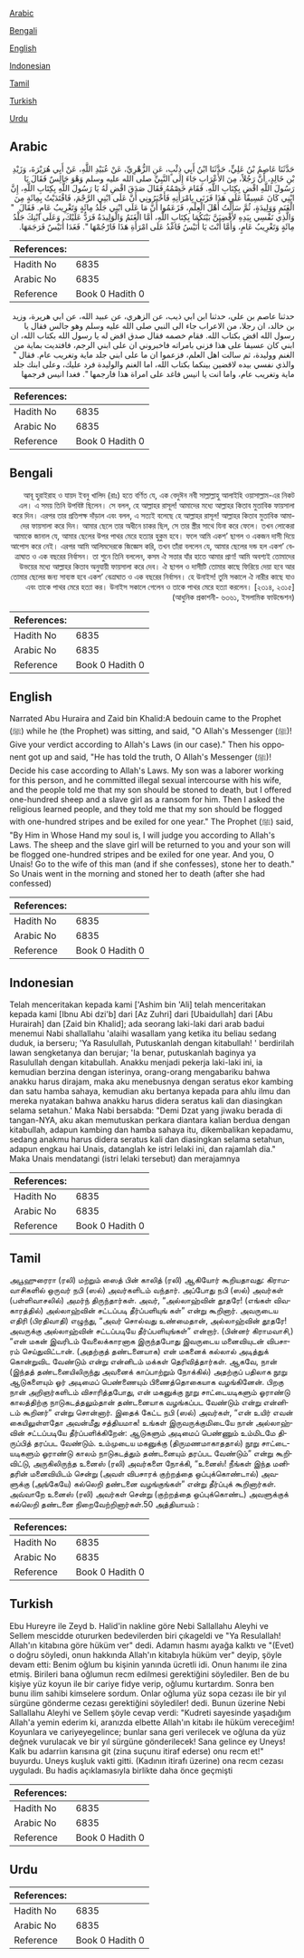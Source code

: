 [Arabic](#arabic)

[Bengali](#bengali)

[English](#english)

[Indonesian](#indonesian)

[Tamil](#tamil)

[Turkish](#turkish)

[Urdu](#urdu)

## Arabic


<div dir="rtl" lang="ar" style={{fontSize:'larger',backgroundColor:'#f8f9fa',padding:20}}>
حَدَّثَنَا عَاصِمُ بْنُ عَلِيٍّ، حَدَّثَنَا ابْنُ أَبِي ذِئْبٍ، عَنِ الزُّهْرِيِّ، عَنْ عُبَيْدِ اللَّهِ، عَنْ أَبِي هُرَيْرَةَ، وَزَيْدِ بْنِ خَالِدٍ، أَنَّ رَجُلاً، مِنَ الأَعْرَابِ جَاءَ إِلَى النَّبِيِّ صلى الله عليه وسلم وَهْوَ جَالِسٌ فَقَالَ يَا رَسُولَ اللَّهِ اقْضِ بِكِتَابِ اللَّهِ‏.‏ فَقَامَ خَصْمُهُ فَقَالَ صَدَقَ اقْضِ لَهُ يَا رَسُولَ اللَّهِ بِكِتَابِ اللَّهِ، إِنَّ ابْنِي كَانَ عَسِيفًا عَلَى هَذَا فَزَنَى بِامْرَأَتِهِ فَأَخْبَرُونِي أَنَّ عَلَى ابْنِي الرَّجْمَ، فَافْتَدَيْتُ بِمِائَةٍ مِنَ الْغَنَمِ وَوَلِيدَةٍ، ثُمَّ سَأَلْتُ أَهْلَ الْعِلْمِ، فَزَعَمُوا أَنَّ مَا عَلَى ابْنِي جَلْدُ مِائَةٍ وَتَغْرِيبُ عَامٍ‏.‏ فَقَالَ ‏ "‏ وَالَّذِي نَفْسِي بِيَدِهِ لأَقْضِيَنَّ بَيْنَكُمَا بِكِتَابِ اللَّهِ، أَمَّا الْغَنَمُ وَالْوَلِيدَةُ فَرَدٌّ عَلَيْكَ، وَعَلَى ابْنِكَ جَلْدُ مِائَةٍ وَتَغْرِيبُ عَامٍ، وَأَمَّا أَنْتَ يَا أُنَيْسُ فَاغْدُ عَلَى امْرَأَةِ هَذَا فَارْجُمْهَا ‏"‏‏.‏ فَغَدَا أُنَيْسٌ فَرَجَمَهَا‏.‏
</div>
<div style={{backgroundColor:'#f8f9fa',padding:20, marginBottom: 10}}><table> <thead> <tr> <th>References:</th> <th></th> </tr> </thead> <tbody><tr><td>Hadith No</td><td>6835</td></tr><tr><td>Arabic No</td><td>6835</td></tr><tr><td>Reference</td><td>Book 0 Hadith 0</td></tr></tbody></table></div>


<div dir="rtl" lang="ar" style={{fontSize:'larger',backgroundColor:'#f8f9fa',padding:20}}>
حدثنا عاصم بن علي، حدثنا ابن ابي ذيب، عن الزهري، عن عبيد الله، عن ابي هريرة، وزيد بن خالد، ان رجلا، من الاعراب جاء الى النبي صلى الله عليه وسلم وهو جالس فقال يا رسول الله اقض بكتاب الله. فقام خصمه فقال صدق اقض له يا رسول الله بكتاب الله، ان ابني كان عسيفا على هذا فزنى بامراته فاخبروني ان على ابني الرجم، فافتديت بماية من الغنم ووليدة، ثم سالت اهل العلم، فزعموا ان ما على ابني جلد ماية وتغريب عام. فقال " والذي نفسي بيده لاقضين بينكما بكتاب الله، اما الغنم والوليدة فرد عليك، وعلى ابنك جلد ماية وتغريب عام، واما انت يا انيس فاغد على امراة هذا فارجمها ". فغدا انيس فرجمها
</div>
<div style={{backgroundColor:'#f8f9fa',padding:20, marginBottom: 10}}><table> <thead> <tr> <th>References:</th> <th></th> </tr> </thead> <tbody><tr><td>Hadith No</td><td>6835</td></tr><tr><td>Arabic No</td><td>6835</td></tr><tr><td>Reference</td><td>Book 0 Hadith 0</td></tr></tbody></table></div>

## Bengali


<div dir="rtl" lang="bn" style={{fontSize:'larger',backgroundColor:'#f8f9fa',padding:20}}>
আবূ হুরাইরাহ ও যায়দ ইবনু খালিদ (রাঃ) হতে বর্ণিত যে, এক বেদুঈন নবী সাল্লাল্লাহু আলাইহি ওয়াসাল্লাম-এর নিকট এল। এ সময় তিনি উপবিষ্ট ছিলেন। সে বলল, হে আল্লাহর রাসূল! আমাদের মধ্যে আল্লাহর কিতাব মুতাবিক ফায়সালা করে দিন। এরপর তার প্রতিপক্ষ দাঁড়াল এবং বলল, এ সত্যই বলেছে হে আল্লাহর রাসূল! আল্লাহর কিতাব মুতাবিক আমাদের ফায়সালা করে দিন। আমার ছেলে তার অধীনে চাকর ছিল, সে তার স্ত্রীর সাথে যিনা করে ফেলে। তখন লোকেরা আমাকে জানাল যে, আমার ছেলের উপর পাথর মেরে হত্যার হুকুম হবে। ফলে আমি একশ’ ছাগল ও একজন দাসী দিয়ে আপোস করে নেই। এরপর আমি আলিমদেরকে জিজ্ঞেস করি, তখন তাঁরা বললেন যে, আমার ছেলের দন্ড হল একশ’ বেত্রাঘাত ও এক বছরের নির্বাসন। তা শুনে তিনি বললেন, কসম ঐ সত্তার যাঁর হাতে আমার প্রাণ! আমি অবশ্যই তোমাদের উভয়ের মধ্যে আল্লাহর কিতাব অনুযায়ী ফায়সালা করে দেব। ঐ ছাগল ও দাসীটি তোমার কাছে ফিরিয়ে দেয়া হবে আর তোমার ছেলের জন্য সাব্যস্ত হবে একশ’ বেত্রাঘাত ও এক বছরের নির্বাসন। হে উনাইস! তুমি সকালে ঐ নারীর কাছে যাও এবং তাকে পাথর মেরে হত্যা কর। উনাইস সকালে গেলেন ও তাকে পাথর মেরে হত্যা করলেন। [২৩১৪, ২৩১৫] (আধুনিক প্রকাশনী- ৬৩৬১, ইসলামিক ফাউন্ডেশন)
</div>
<div style={{backgroundColor:'#f8f9fa',padding:20, marginBottom: 10}}><table> <thead> <tr> <th>References:</th> <th></th> </tr> </thead> <tbody><tr><td>Hadith No</td><td>6835</td></tr><tr><td>Arabic No</td><td>6835</td></tr><tr><td>Reference</td><td>Book 0 Hadith 0</td></tr></tbody></table></div>

## English


<div dir="ltr" lang="en" style={{fontSize:'larger',backgroundColor:'#f8f9fa',padding:20}}>
Narrated Abu Huraira and Zaid bin Khalid:A bedouin came to the Prophet (ﷺ) while he (the Prophet) was sitting, and said, "O Allah's Messenger (ﷺ)! Give your verdict according to Allah's Laws (in our case)." Then his opponent got up and said, "He has told the truth, O Allah's Messenger (ﷺ)! Decide his case according to Allah's Laws. My son was a laborer working for this person, and he committed illegal sexual intercourse with his wife, and the people told me that my son should be stoned to death, but I offered one-hundred sheep and a slave girl as a ransom for him. Then I asked the religious learned people, and they told me that my son should be flogged with one-hundred stripes and be exiled for one year." The Prophet (ﷺ) said, "By Him in Whose Hand my soul is, I will judge you according to Allah's Laws. The sheep and the slave girl will be returned to you and your son will be flogged one-hundred stripes and be exiled for one year. And you, O Unais! Go to the wife of this man (and if she confesses), stone her to death." So Unais went in the morning and stoned her to death (after she had confessed)
</div>
<div style={{backgroundColor:'#f8f9fa',padding:20, marginBottom: 10}}><table> <thead> <tr> <th>References:</th> <th></th> </tr> </thead> <tbody><tr><td>Hadith No</td><td>6835</td></tr><tr><td>Arabic No</td><td>6835</td></tr><tr><td>Reference</td><td>Book 0 Hadith 0</td></tr></tbody></table></div>

## Indonesian


<div dir="ltr" lang="id" style={{fontSize:'larger',backgroundColor:'#f8f9fa',padding:20}}>
Telah menceritakan kepada kami ['Ashim bin 'Ali] telah menceritakan kepada kami [Ibnu Abi dzi'b] dari [Az Zuhri] dari [Ubaidullah] dari [Abu Hurairah] dan [Zaid bin Khalid]; ada seorang laki-laki dari arab badui menemui Nabi shallallahu 'alaihi wasallam yang ketika itu beliau sedang duduk, ia berseru; 'Ya Rasulullah, Putuskanlah dengan kitabullah! ' berdirilah lawan sengketanya dan berujar; 'Ia benar, putuskanlah baginya ya Rasulullah dengan kitabullah. Anakku menjadi pekerja laki-laki ini, ia kemudian berzina dengan isterinya, orang-orang mengabariku bahwa anakku harus dirajam, maka aku menebusnya dengan seratus ekor kambing dan satu hamba sahaya, kemudian aku bertanya kepada para ahlu ilmu dan mereka nyatakan bahwa anakku harus didera seratus kali dan diasingkan selama setahun.' Maka Nabi bersabda: "Demi Dzat yang jiwaku berada di tangan-NYA, aku akan memutuskan perkara diantara kalian berdua dengan kitabullah, adapun kambing dan hamba sahaya itu, dikembalikan kepadamu, sedang anakmu harus didera seratus kali dan diasingkan selama setahun, adapun engkau hai Unais, datanglah ke istri lelaki ini, dan rajamlah dia." Maka Unais mendatangi (istri lelaki tersebut) dan merajamnya
</div>
<div style={{backgroundColor:'#f8f9fa',padding:20, marginBottom: 10}}><table> <thead> <tr> <th>References:</th> <th></th> </tr> </thead> <tbody><tr><td>Hadith No</td><td>6835</td></tr><tr><td>Arabic No</td><td>6835</td></tr><tr><td>Reference</td><td>Book 0 Hadith 0</td></tr></tbody></table></div>

## Tamil


<div dir="ltr" lang="ta" style={{fontSize:'larger',backgroundColor:'#f8f9fa',padding:20}}>
அபூஹுரைரா (ரலி) மற்றும் ஸைத் பின் காலித் (ரலி) ஆகியோர் கூறியதாவது: கிராமவாசிகளில் ஒருவர் நபி (ஸல்) அவர்களிடம் வந்தார். அப்போது நபி (ஸல்) அவர்கள் (பள்ளிவாசலில்) அமர்ந் திருந்தார்கள். அவர், “அல்லாஹ்வின் தூதரே! (எங்கள் விவகாரத்தில்) அல்லாஹ்வின் சட்டப்படி தீர்ப்பளியுங் கள்” என்று கூறினார். அவருடைய எதிரி (பிரதிவாதி) எழுந்து, “அவர் சொல்வது உண்மைதான், அல்லாஹ்வின் தூதரே! அவருக்கு அல்லாஹ்வின் சட்டப்படியே தீர்ப்பளியுங்கள்” என்றார். (பின்னர் கிராமவாசி,) “என் மகன் இவரிடம் வேலைக்காரனாக இருந்தபோது இவருடைய மனைவியுடன் விபசாரம் செய்துவிட்டான். (அதற்குத் தண்டனையாக) என் மகனைக் கல்லால் அடித்துக் கொன்றுவிட வேண்டும் என்று என்னிடம் மக்கள் தெரிவித்தார்கள். ஆகவே, நான் (இந்தத் தண்டனையிலிருந்து அவனைக் காப்பாற்றும் நோக்கில்) அதற்குப் பதிலாக நூறு ஆடுகளையும் ஓர் அடிமைப் பெண்ணையும் பிணைத்தொகையாக வழங்கினேன். பிறகு நான் அறிஞர்களிடம் விசாரித்தபோது, என் மகனுக்கு நூறு சாட்டையடிகளும் ஓராண்டு காலத்திற்கு நாடுகடத்தலும்தான் தண்டனையாக வழங்கப்பட வேண்டும் என்று என்னிடம் கூறினர்” என்று சொன்னார். இதைக் கேட்ட நபி (ஸல்) அவர்கள், “என் உயிர் எவன் கையிலுள்ளதோ அவன்மீது சத்தியமாக! உங்கள் இருவருக்குமிடையே நான் அல்லாஹ்வின் சட்டப்படியே தீர்ப்பளிக்கிறேன்: ஆடுகளும் அடிமைப் பெண்ணும் உம்மிடமே திருப்பித் தரப்பட வேண்டும். உம்முடைய மகனுக்கு (திருமணமாகாததால்) நூறு சாட்டையடிகளும் ஓராண்டு காலம் நாடுகடத்தும் தண்டனையும் தரப்பட வேண்டும்” என்று கூறிவிட்டு, அருகிலிருந்த உனைஸ் (ரலி) அவர்களை நோக்கி, “உனைஸ்! நீங்கள் இந்த மனிதரின் மனைவியிடம் சென்று (அவள் விபசாரக் குற்றத்தை ஒப்புக்கொண்டால்) அவளுக்கு (அங்கேயே) கல்லெறி தண்டனை வழங்குங்கள்” என்று தீர்ப்புக் கூறினார்கள். அவ்வாறே உனைஸ் (ரலி) அவர்கள் சென்று (குற்றத்தை ஒப்புக்கொண்ட) அவளுக்குக் கல்லெறி தண்டனை நிறைவேற்றினார்கள்.50 அத்தியாயம் :
</div>
<div style={{backgroundColor:'#f8f9fa',padding:20, marginBottom: 10}}><table> <thead> <tr> <th>References:</th> <th></th> </tr> </thead> <tbody><tr><td>Hadith No</td><td>6835</td></tr><tr><td>Arabic No</td><td>6835</td></tr><tr><td>Reference</td><td>Book 0 Hadith 0</td></tr></tbody></table></div>

## Turkish


<div dir="ltr" lang="tr" style={{fontSize:'larger',backgroundColor:'#f8f9fa',padding:20}}>
Ebu Hureyre ile Zeyd b. Halid'in nakline göre Nebi Sallallahu Aleyhi ve Sellem mescidde otururken bedevilerden biri çıkageldi ve "Ya Resulallah! Allah'ın kitabına göre hüküm ver" dedi. Adamın hasmı ayağa kalktı ve "(Evet) o doğru söyledi, onun hakkında Allah'ın kitabıyla hüküm ver" deyip, şöyle devam etti: Benim oğlum bu kişinin yanında ücretli idi. Onun hanımı ile zina etmiş. Birileri bana oğlumun recm edilmesi gerektiğini söylediler. Ben de bu kişiye yüz koyun ile bir cariye fidye verip, oğlumu kurtardım. Sonra ben bunu ilim sahibi kimselere sordum. Onlar oğluma yüz sopa cezası ile bir yıl sürgüne gönderme cezası gerektiğini söylediler! dedi. Bunun üzerine Nebi Sallallahu Aleyhi ve Sellem şöyle cevap verdi: "Kudreti sayesinde yaşadığım Allah'a yemin ederim ki, aranızda elbette Allah'ın kitabı ile hüküm vereceğim! Koyunlara ve cariyeyegelince; bunlar sana geri verilecek ve oğluna da yüz değnek vurulacak ve bir yıl sürgüne gönderilecek! Sana gelince ey Uneys! Kalk bu adarriın karısına git (zina suçunu itiraf ederse) onu recm et!" buyurdu. Uneys kuşluk vakti gitti. (Kadının itirafı üzerine) ona recm cezası uyguladı. Bu hadis açıklamasıyla birlikte daha önce geçmişti
</div>
<div style={{backgroundColor:'#f8f9fa',padding:20, marginBottom: 10}}><table> <thead> <tr> <th>References:</th> <th></th> </tr> </thead> <tbody><tr><td>Hadith No</td><td>6835</td></tr><tr><td>Arabic No</td><td>6835</td></tr><tr><td>Reference</td><td>Book 0 Hadith 0</td></tr></tbody></table></div>

## Urdu


<div dir="rtl" lang="ur" style={{fontSize:'larger',backgroundColor:'#f8f9fa',padding:20}}>

</div>
<div style={{backgroundColor:'#f8f9fa',padding:20, marginBottom: 10}}><table> <thead> <tr> <th>References:</th> <th></th> </tr> </thead> <tbody><tr><td>Hadith No</td><td>6835</td></tr><tr><td>Arabic No</td><td>6835</td></tr><tr><td>Reference</td><td>Book 0 Hadith 0</td></tr></tbody></table></div>